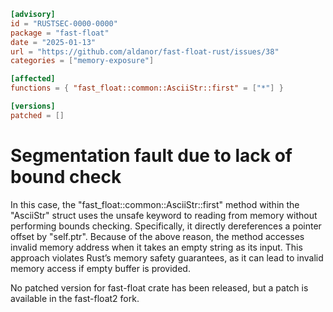 ```toml
[advisory]
id = "RUSTSEC-0000-0000"
package = "fast-float"
date = "2025-01-13"
url = "https://github.com/aldanor/fast-float-rust/issues/38"
categories = ["memory-exposure"]

[affected]
functions = { "fast_float::common::AsciiStr::first" = ["*"] }

[versions]
patched = []
```
# Segmentation fault due to lack of bound check
In this case, the "fast_float::common::AsciiStr::first" method within the "AsciiStr" struct 
uses the unsafe keyword to reading from memory without performing bounds checking. 
Specifically, it directly dereferences a pointer offset by "self.ptr".
Because of the above reason, the method accesses invalid memory address when it takes an empty string as its input.
This approach violates Rust’s memory safety guarantees, as it can lead to invalid memory access if empty buffer is provided.

No patched version for fast-float crate has been released, but a patch is available in the fast-float2 fork.
